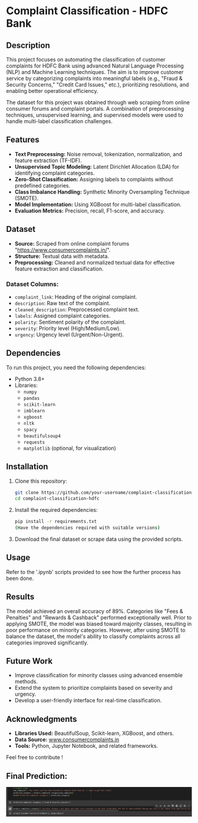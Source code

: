 # Complaint Classification - HDFC Bank

## Description
This project focuses on automating the classification of customer complaints for HDFC Bank using advanced Natural Language Processing (NLP) and Machine Learning techniques. The aim is to improve customer service by categorizing complaints into meaningful labels (e.g., "Fraud & Security Concerns," "Credit Card Issues," etc.), prioritizing resolutions, and enabling better operational efficiency.

The dataset for this project was obtained through web scraping from online consumer forums and complaint portals. A combination of preprocessing techniques, unsupervised learning, and supervised models were used to handle multi-label classification challenges.

## Features
- **Text Preprocessing:** Noise removal, tokenization, normalization, and feature extraction (TF-IDF).
- **Unsupervised Topic Modeling:** Latent Dirichlet Allocation (LDA) for identifying complaint categories.
- **Zero-Shot Classification:** Assigning labels to complaints without predefined categories.
- **Class Imbalance Handling:** Synthetic Minority Oversampling Technique (SMOTE).
- **Model Implementation:** Using XGBoost for multi-label classification.
- **Evaluation Metrics:** Precision, recall, F1-score, and accuracy.

## Dataset
- **Source:** Scraped from online complaint forums "https://www.consumercomplaints.in/".
- **Structure:** Textual data with metadata.
- **Preprocessing:** Cleaned and normalized textual data for effective feature extraction and classification.

### Dataset Columns:
- `complaint_link`: Heading of the original complaint.
- `description`: Raw text of the complaint.
- `cleaned_description`: Preprocessed complaint text.
- `labels`: Assigned complaint categories.
- `polarity`: Sentiment polarity of the complaint.
- `severity`: Priority level (High/Medium/Low).
- `urgency`: Urgency level (Urgent/Non-Urgent).

## Dependencies
To run this project, you need the following dependencies:
- Python 3.8+
- Libraries:
  - `numpy`
  - `pandas`
  - `scikit-learn`
  - `imblearn`
  - `xgboost`
  - `nltk`
  - `spacy`
  - `beautifulsoup4`
  - `requests`
  - `matplotlib` (optional, for visualization)

## Installation
1. Clone this repository:
   ```bash
   git clone https://github.com/your-username/complaint-classification-hdfc.git
   cd complaint-classification-hdfc
   ```

2. Install the required dependencies:
   ```bash
   pip install -r requirements.txt
   (Have the dependencies required with suitable versions)
   ```

3. Download the final dataset or scrape data using the provided scripts.

## Usage
Refer to the '.ipynb' scripts provided to see how the further process has been done.



## Results
The model achieved an overall accuracy of 89%. Categories like "Fees & Penalties" and "Rewards & Cashback" performed exceptionally well. Prior to applying SMOTE, the model was biased toward majority classes, resulting in poor performance on minority categories. However, after using SMOTE to balance the dataset, the model's ability to classify complaints across all categories improved significantly.

## Future Work
- Improve classification for minority classes using advanced ensemble methods.
- Extend the system to prioritize complaints based on severity and urgency.
- Develop a user-friendly interface for real-time classification.

## Acknowledgments
- **Libraries Used:** BeautifulSoup, Scikit-learn, XGBoost, and others.
- **Data Source:** www.consumercomplaints.in
- **Tools:** Python, Jupyter Notebook, and related frameworks.

Feel free to contribute !

## Final Prediction:
![image alt](https://github.com/Bahugun0042/Complaint_classification/blob/ecd31a900d119c15d959d284b9e3328356265eb6/Screenshot%202024-12-13%20174053.png)
